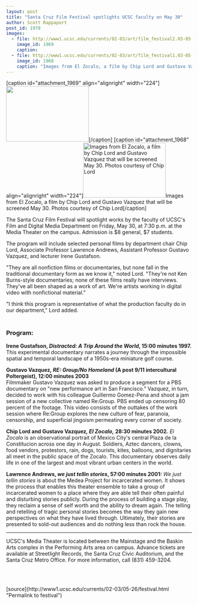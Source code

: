 ```yaml
---
layout: post
title: "Santa Cruz Film Festival spotlights UCSC faculty on May 30"
author: Scott Rappaport
post_id: 1970
images:
  - file: http://www1.ucsc.edu/currents/02-03/art/film_festival2.03-05-26.gif
    image_id: 1969
    caption: 
  - file: http://www1.ucsc.edu/currents/02-03/art/film_festival1.03-05-26.224.gif
    image_id: 1968
    caption: "Images from El Zocalo, a film by Chip Lord and Gustavo Vazquez that will be screened May 30. Photos courtesy of Chip Lord"
---
```


[caption id="attachment_1969" align="alignright" width="224"]<a href="http://localhost/mysite/wp-content/uploads/2003/05/film_festival2.03-05-26.gif"><img class="size-full wp-image-1969" src="http://localhost/mysite/wp-content/uploads/2003/05/film_festival2.03-05-26.gif" alt="" width="224" height="151" /></a>[/caption]
[caption id="attachment_1968" align="alignright" width="224"]<a href="http://localhost/mysite/wp-content/uploads/2003/05/film_festival1.03-05-26.224.gif"><img class="size-full wp-image-1968" src="http://localhost/mysite/wp-content/uploads/2003/05/film_festival1.03-05-26.224.gif" alt="Images from El Zocalo, a film by Chip Lord and Gustavo Vazquez that will be screened May 30. Photos courtesy of Chip Lord" width="224" height="149" /></a>Images from El Zocalo, a film by Chip Lord and Gustavo Vazquez that will be screened May 30. Photos courtesy of Chip Lord[/caption]
<p>
  The Santa Cruz Film Festival will spotlight works by the faculty of UCSC's Film and Digital Media Department on Friday, May 30, at 7:30 p.m. at the Media Theater on the campus. Admission is $8 general, $7 students.
</p>
<p>
  The program will include selected personal films by department chair Chip Lord, Associate Professor Lawrence Andrews, Assistant Professor Gustavo Vazquez, and lecturer Irene Gustafson.
</p>
<p>
  "They are all nonfiction films or documentaries, but none fall in the traditional documentary form as we know it," noted Lord. "They're not Ken Burns-style documentaries; none of these films really have interviews. They've all been shaped as a work of art. We're artists working in digital video with nonfictional material."<br>
</p>
<p>
  "I think this program is representative of what the production faculty do in our department," Lord added.<br>
</p>
<h3>
  <br>
  Program:
</h3>
<p>
  <b>Irene Gustafson, <i>Distracted: A Trip Around the World</i>, 15:00 minutes 1997.</b> This experimental documentary narrates a journey through the impossible spatial and temporal landscape of a 1950s-era miniature golf course.<br>
</p>
<p>
  <b>Gustavo Vazquez<i>, RE: Group/No Homeland</i> (A post 9/11 intercultural Poltergeist), 12:00 minutes 2003</b><br>
  Filmmaker Gustavo Vazquez was asked to produce a segment for a PBS documentary on "new performance art in San Francisco." Vazquez, in turn, decided to work with his colleague Guillermo Gomez-Pena and shoot a jam session of a new collective named Re:Group. PBS ended up censoring 80 percent of the footage. This video consists of the outtakes of the work session where Re:Group explores the new culture of fear, paranoia, censorship, and superficial jingoism permeating every corner of society.<br>
</p>
<p>
  <b>Chip Lord and Gustavo Vazquez<i>, El Zocalo,</i> 28:30 minutes 2002<i>.</i></b> <i>El Zocalo</i> is an observational portrait of Mexico City's central Plaza de la Constitucion across one day in August. Soldiers, Aztec dancers, clowns, food vendors, protestors, rain, dogs, tourists, kites, balloons, and dignitaries all meet in the public space of the Zocalo. This documentary observes daily life in one of the largest and most vibrant urban centers in the world.
</p>
<p>
  <b>Lawrence Andrews, <i>we just tellin stories</i>, 57:00 minutes 2001:</b> <i>We just tellin stories</i> is about the Medea Project for incarcerated women. It shows the process that enables this theater ensemble to take a group of incarcerated women to a place where they are able tell their often painful and disturbing stories publicly. During the process of building a stage play, they reclaim a sense of self worth and the ability to dream again. The telling and retelling of tragic personal stories becomes the way they gain new perspectives on what they have lived through. Ultimately, their stories are presented to sold-out audiences and do nothing less than rock the house.<br>
</p>
<hr>
<p>
  UCSC's Media Theater is located between the Mainstage and the Baskin Arts complex in the Performing Arts area on campus. Advance tickets are available at Streetlight Records, the Santa Cruz Civic Auditorium, and the Santa Cruz Metro Office. For more information, call (831) 459-3204.<br>
  <i><br></i>
</p>
<p>
  <br>

</p>
<p>

</p>
[source](http://www1.ucsc.edu/currents/02-03/05-26/festival.html "Permalink to festival")
